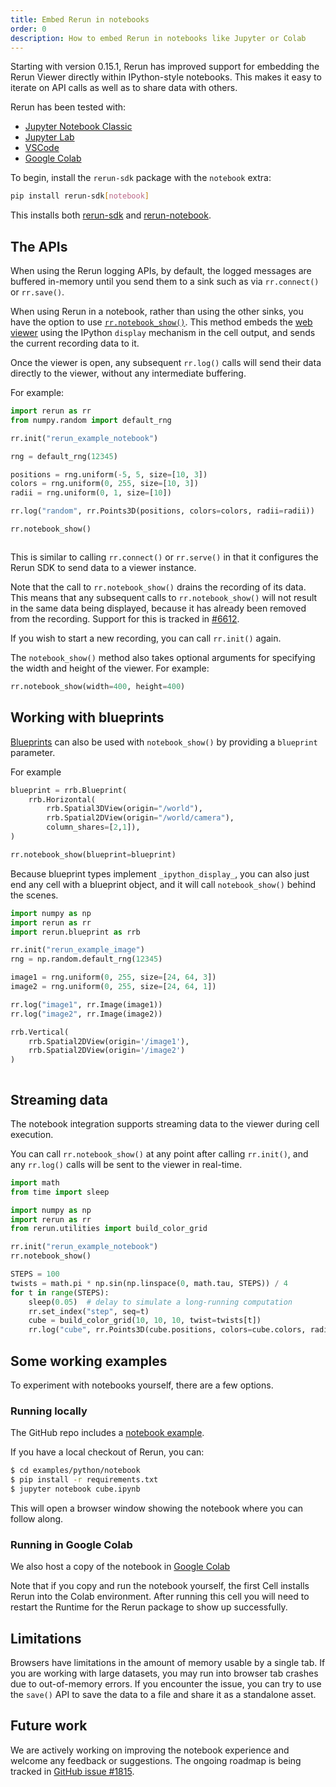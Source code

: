 ```yaml
---
title: Embed Rerun in notebooks
order: 0
description: How to embed Rerun in notebooks like Jupyter or Colab
---
```


Starting with version 0.15.1, Rerun has improved support for embedding the Rerun Viewer directly within IPython-style
notebooks. This makes it easy to iterate on API calls as well as to share data with others.

Rerun has been tested with:

-   [Jupyter Notebook Classic](https://jupyter.org/)
-   [Jupyter Lab](https://jupyter.org/)
-   [VSCode](https://code.visualstudio.com/blogs/2021/08/05/notebooks)
-   [Google Colab](https://colab.research.google.com/)

To begin, install the `rerun-sdk` package with the `notebook` extra:
```sh
pip install rerun-sdk[notebook]
```

This installs both [rerun-sdk](https://pypi.org/project/rerun-sdk/) and [rerun-notebook](https://pypi.org/project/rerun-notebook/).

## The APIs

When using the Rerun logging APIs, by default, the logged messages are buffered in-memory until
you send them to a sink such as via `rr.connect()` or `rr.save()`.

When using Rerun in a notebook, rather than using the other sinks, you have the option to use [`rr.notebook_show()`](https://ref.rerun.io/docs/python/stable/common/initialization_functions/#rerun.notebook_show). This method embeds the [web viewer](./embed-web.md) using the IPython `display` mechanism in the cell output, and sends the current recording data to it.

Once the viewer is open, any subsequent `rr.log()` calls will send their data directly to the viewer,
without any intermediate buffering.

For example:

```python
import rerun as rr
from numpy.random import default_rng

rr.init("rerun_example_notebook")

rng = default_rng(12345)

positions = rng.uniform(-5, 5, size=[10, 3])
colors = rng.uniform(0, 255, size=[10, 3])
radii = rng.uniform(0, 1, size=[10])

rr.log("random", rr.Points3D(positions, colors=colors, radii=radii))

rr.notebook_show()
```

<picture>
  <img src="https://static.rerun.io/notebook_example/e47920b7ca7988aba305d73b2aea2da7b81c93e3/full.png" alt="">
  <source media="(max-width: 480px)" srcset="https://static.rerun.io/notebook_example/e47920b7ca7988aba305d73b2aea2da7b81c93e3/480w.png">
  <source media="(max-width: 768px)" srcset="https://static.rerun.io/notebook_example/e47920b7ca7988aba305d73b2aea2da7b81c93e3/768w.png">
  <source media="(max-width: 1024px)" srcset="https://static.rerun.io/notebook_example/e47920b7ca7988aba305d73b2aea2da7b81c93e3/1024w.png">
  <source media="(max-width: 1200px)" srcset="https://static.rerun.io/notebook_example/e47920b7ca7988aba305d73b2aea2da7b81c93e3/1200w.png">
</picture>

This is similar to calling `rr.connect()` or `rr.serve()` in that it configures the Rerun SDK to send data to a viewer instance.

Note that the call to `rr.notebook_show()` drains the recording of its data. This means that any subsequent calls to `rr.notebook_show()`
will not result in the same data being displayed, because it has already been removed from the recording.
Support for this is tracked in [#6612](https://github.com/rerun-io/rerun/issues/6612).

If you wish to start a new recording, you can call `rr.init()` again.

The `notebook_show()` method also takes optional arguments for specifying the width and height of the viewer. For example:

```python
rr.notebook_show(width=400, height=400)
```

## Working with blueprints

[Blueprints](../visualization/configure-viewer-through-code.md) can also be used with `notebook_show()` by providing a `blueprint`
parameter.

For example

```python
blueprint = rrb.Blueprint(
    rrb.Horizontal(
        rrb.Spatial3DView(origin="/world"),
        rrb.Spatial2DView(origin="/world/camera"),
        column_shares=[2,1]),
)

rr.notebook_show(blueprint=blueprint)
```

Because blueprint types implement `_ipython_display_`, you can also just end any cell with a blueprint
object, and it will call `notebook_show()` behind the scenes.

```python
import numpy as np
import rerun as rr
import rerun.blueprint as rrb

rr.init("rerun_example_image")
rng = np.random.default_rng(12345)

image1 = rng.uniform(0, 255, size=[24, 64, 3])
image2 = rng.uniform(0, 255, size=[24, 64, 1])

rr.log("image1", rr.Image(image1))
rr.log("image2", rr.Image(image2))

rrb.Vertical(
    rrb.Spatial2DView(origin='/image1'),
    rrb.Spatial2DView(origin='/image2')
)
```

<picture>
  <img src="https://static.rerun.io/notebook_blueprint_example/eb0663a9a8a0de8276390667a774acc1bc86148e/full.png" alt="">
  <source media="(max-width: 480px)" srcset="https://static.rerun.io/notebook_blueprint_example/eb0663a9a8a0de8276390667a774acc1bc86148e/480w.png">
  <source media="(max-width: 768px)" srcset="https://static.rerun.io/notebook_blueprint_example/eb0663a9a8a0de8276390667a774acc1bc86148e/768w.png">
  <source media="(max-width: 1024px)" srcset="https://static.rerun.io/notebook_blueprint_example/eb0663a9a8a0de8276390667a774acc1bc86148e/1024w.png">
  <source media="(max-width: 1200px)" srcset="https://static.rerun.io/notebook_blueprint_example/eb0663a9a8a0de8276390667a774acc1bc86148e/1200w.png">
</picture>

## Streaming data

The notebook integration supports streaming data to the viewer during cell execution.

You can call `rr.notebook_show()` at any point after calling `rr.init()`, and any
`rr.log()` calls will be sent to the viewer in real-time.

```python
import math
from time import sleep

import numpy as np
import rerun as rr
from rerun.utilities import build_color_grid

rr.init("rerun_example_notebook")
rr.notebook_show()

STEPS = 100
twists = math.pi * np.sin(np.linspace(0, math.tau, STEPS)) / 4
for t in range(STEPS):
    sleep(0.05)  # delay to simulate a long-running computation
    rr.set_index("step", seq=t)
    cube = build_color_grid(10, 10, 10, twist=twists[t])
    rr.log("cube", rr.Points3D(cube.positions, colors=cube.colors, radii=0.5))
```

## Some working examples

To experiment with notebooks yourself, there are a few options.

### Running locally

The GitHub repo includes a [notebook example](https://github.com/rerun-io/rerun/blob/main/examples/python/notebook/cube.ipynb).

If you have a local checkout of Rerun, you can:

```bash
$ cd examples/python/notebook
$ pip install -r requirements.txt
$ jupyter notebook cube.ipynb
```

This will open a browser window showing the notebook where you can follow along.

### Running in Google Colab

We also host a copy of the notebook in [Google Colab](https://colab.research.google.com/drive/1R9I7s4o6wydQC_zkybqaSRFTtlEaked_)

Note that if you copy and run the notebook yourself, the first Cell installs Rerun into the Colab environment.
After running this cell you will need to restart the Runtime for the Rerun package to show up successfully.

## Limitations

Browsers have limitations in the amount of memory usable by a single tab. If you are working with large datasets,
you may run into browser tab crashes due to out-of-memory errors.
If you encounter the issue, you can try to use the `save()` API to save the data to a file and share it as a standalone asset.

## Future work

We are actively working on improving the notebook experience and welcome any feedback or suggestions.
The ongoing roadmap is being tracked in [GitHub issue #1815](https://github.com/rerun-io/rerun/issues/1815).
